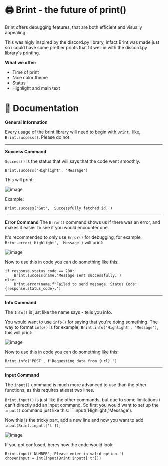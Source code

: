 # 🖨️ Brint - the future of print()
Brint offers debugging features, that are both efficient and visually appealing. 

This was higly inspired by the discord.py library, infact Brint was made just so i could have some prettier prints that fit well in with the discord.py library's printing.

**What we offer:**
* Time of print
* Nice color theme
* Status
* Highlight and main text


# 📖 Documentation
**General Information**

Every usage of the brint library will need to begin with ```Brint.``` like, ```Brint.success()```.
Please do not 

---
**Success Command**

```Success()``` is the status that will says that the code went smoothly.
```
Brint.success('Highlight', 'Message')
```
This will print:

![image](https://github.com/devjetz/Brint/assets/109991303/f86516eb-7be0-415f-aa9e-e9d488924d96)

Example:
```
Brint.success('Get', 'Successfully fetched id.')
```
---
**Error Command**
The ```Error()``` command shows us if there was an error, and makes it easier to see if you would encounter one.

It's recommended to only use ```Error()``` for debugging, for example, ```Brint.error('Highlight', 'Message')``` will print:

![image](https://github.com/devjetz/Brint/assets/109991303/f5a05b79-4075-4b9e-a2cc-8b6f3b2da984)

Now to use this in code you can do something like this:
```
if response.status_code == 200:
    Brint.success(name,'Message sent successfully.')
else:
    Brint.error(name,f'Failed to send message. Status Code: {response.status_code}.')
```
---
**Info Command**

The ```Info()``` is just like the name says - tells you info.

You would want to use ```info()``` for saying that you're doing something. The way to format ```info()``` is for example, ```Brint.info('Highlight', 'Message')```, this will print:

![image](https://github.com/devjetz/Brint/assets/109991303/1ab1d485-2c72-464c-8d82-c9f4136c87cd)

Now to use this in code you can do something like this:
```
Brint.info('POST', f'Requesting data from {url}.')
```
---
**Input Command**

The ```input()``` command is much more advanced to use than the other functions, as this requires atleast two lines. 

```Brint.input()``` is just like the other commands, but due to some limitations i can't directly add an input command. So first you would want to set up the ```input()``` command just like this: ```input('Highlight','Message').

Now this is the tricky part, add a new line and now you want to add ```input(Brint.inputt['t'])```, 

![image](https://github.com/devjetz/Brint/assets/109991303/ff6fbaf9-2abd-441f-a84c-23d89801bb2a)

If you got confused, heres how the code would look:
```
Brint.input('NUMBER','Please enter in valid option.')
chosenInput = int(input(Brint.inputt['t']))
```
